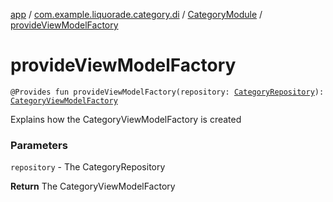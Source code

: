 [app](../../index.md) / [com.example.liquorade.category.di](../index.md) / [CategoryModule](index.md) / [provideViewModelFactory](./provide-view-model-factory.md)

# provideViewModelFactory

`@Provides fun provideViewModelFactory(repository: `[`CategoryRepository`](../../com.example.liquorade.repository/-category-repository/index.md)`): `[`CategoryViewModelFactory`](../../com.example.liquorade.category/-category-view-model-factory/index.md)

Explains how the CategoryViewModelFactory is created

### Parameters

`repository` - The CategoryRepository

**Return**
The CategoryViewModelFactory

